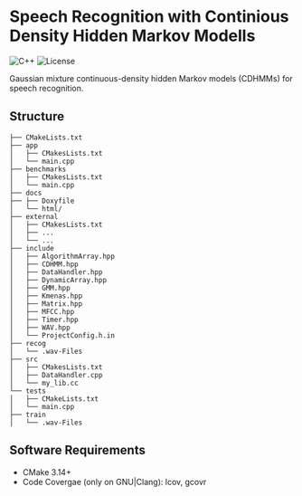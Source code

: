 # Speech Recognition with Continious Density Hidden Markov Modells

![C++](https://camo.githubusercontent.com/c59efb57803dde7f352f4932a468a7f39fa2fb5f/68747470733a2f2f696d672e736869656c64732e696f2f62616467652f632532422532422d31312f31342f31372f32302d626c75652e737667)
![License](https://camo.githubusercontent.com/890acbdcb87868b382af9a4b1fac507b9659d9bf/68747470733a2f2f696d672e736869656c64732e696f2f62616467652f6c6963656e73652d4d49542d626c75652e737667)

Gaussian mixture continuous-density hidden Markov models (CDHMMs) for speech recognition.

## Structure

```text
├── CMakeLists.txt
├── app
│   ├── CMakesLists.txt
│   └── main.cpp
├── benchmarks
│   ├── CMakesLists.txt
│   └── main.cpp
├── docs
├── ├── Doxyfile
│   └── html/
├── external
│   ├── CMakesLists.txt
│   ├── ...
│   └── ...
├── include
│   ├── AlgorithmArray.hpp
│   ├── CDHMM.hpp
│   ├── DataHandler.hpp
│   ├── DynamicArray.hpp
│   ├── GMM.hpp
│   ├── Kmenas.hpp
│   ├── Matrix.hpp
│   ├── MFCC.hpp
│   ├── Timer.hpp
│   ├── WAV.hpp
│   └── ProjectConfig.h.in
├── recog
│   └── .wav-Files
├── src
│   ├── CMakesLists.txt
│   ├── DataHandler.cpp
│   └── my_lib.cc
└── tests
│   ├── CMakeLists.txt
│   └── main.cpp
├── train
│   └── .wav-Files
```

## Software Requirements

- CMake 3.14+
- Code Covergae (only on GNU|Clang): lcov, gcovr
